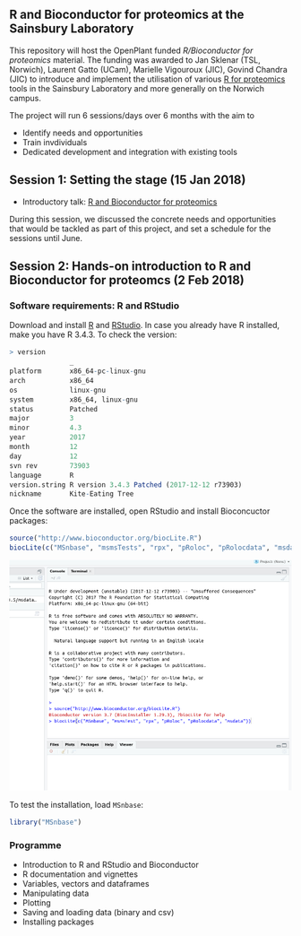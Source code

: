 ## R and Bioconductor for proteomics at the Sainsbury Laboratory 



This repository will host the OpenPlant funded *R/Bioconductor for
proteomics* material. The funding was awarded to Jan Sklenar (TSL,
Norwich), Laurent Gatto (UCam), Marielle Vigouroux (JIC), Govind
Chandra (JIC) to introduce and implement the utilisation of
various
[R for proteomics](https://www.bioconductor.org/packages/release/data/experiment/html/RforProteomics.html) tools
in the Sainsbury Laboratory and more generally on the Norwich campus.

The project will run 6 sessions/days over 6 months with the aim to

- Identify needs and opportunities
- Train invdividuals
- Dedicated development and integration with existing tools

## Session 1: Setting the stage (15 Jan 2018)

- Introductory talk: [R and Bioconductor for proteomics](https://rawgit.com/lgatto/2018_01_15_TSL_Norwich/master/rfp.html)

During this session, we discussed the concrete needs and opportunities
that would be tackled as part of this project, and set a schedule for
the sessions until June.

## Session 2: Hands-on introduction to R and Bioconductor for proteomcs (2 Feb 2018)

### Software requirements: R and RStudio

Download and install [R](http://mirrors.ebi.ac.uk/CRAN/)
and [RStudio](https://www.rstudio.com/products/RStudio/). In case you
already have R installed, make you have R 3.4.3. To check the version:

```r
> version
               _                                          
platform       x86_64-pc-linux-gnu                        
arch           x86_64                                     
os             linux-gnu                                  
system         x86_64, linux-gnu                          
status         Patched                                    
major          3                                          
minor          4.3                                        
year           2017                                       
month          12                                         
day            12                                         
svn rev        73903                                      
language       R                                          
version.string R version 3.4.3 Patched (2017-12-12 r73903)
nickname       Kite-Eating Tree
```

Once the software are installed, open RStudio and install Bioconcuctor
packages:

```r
source("http://www.bioconductor.org/biocLite.R")
biocLite(c("MSnbase", "msmsTests", "rpx", "pRoloc", "pRolocdata", "msdata"))
```

![Bioc installation in RStudio](./figs/rstudio-bioc-install.png)

To test the installation, load `MSnbase`:

```r
library("MSnbase")
```

### Programme

- Introduction to R and RStudio and Bioconductor
- R documentation and vignettes
- Variables, vectors and dataframes
- Manipulating data
- Plotting
- Saving and loading data (binary and csv)
- Installing packages
